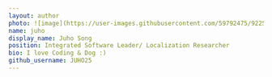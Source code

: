 ```yaml
---
layout: author
photo: ![image](https://user-images.githubusercontent.com/59792475/92254869-80563200-ef0c-11ea-8780-88d44b2f1ab8.png)
name: juho
display_name: Juho Song
position: Integrated Software Leader/ Localization Researcher
bio: I love Coding & Dog :)
github_username: JUHO25
---
```

